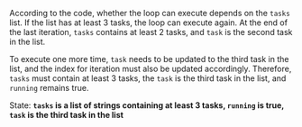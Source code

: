 According to the code, whether the loop can execute depends on the `tasks` list. If the list has at least 3 tasks, the loop can execute again. At the end of the last iteration, `tasks` contains at least 2 tasks, and `task` is the second task in the list. 

To execute one more time, `task` needs to be updated to the third task in the list, and the index for iteration must also be updated accordingly. Therefore, `tasks` must contain at least 3 tasks, the `task` is the third task in the list, and `running` remains true.

State: **`tasks` is a list of strings containing at least 3 tasks, `running` is true, `task` is the third task in the list**